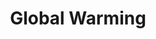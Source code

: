 ---
title: "Global Warming"
category: global-warming
permalink: /category/global-warming
opening-sentence:
publish: false
---